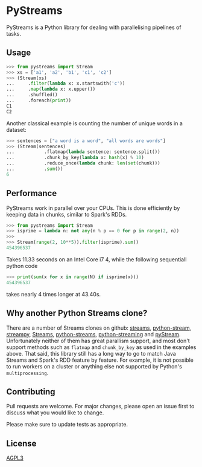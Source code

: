 # PyStreams

PyStreams is a Python library for dealing with parallelising pipelines of tasks.

## Usage

```python
>>> from pystreams import Stream
>>> xs = ['a1', 'a2', 'b1', 'c1', 'c2']
>>> (Stream(xs)
...     .filter(lambda x: x.startswith('c'))
...     .map(lambda x: x.upper())
...     .shuffled()
...     .foreach(print))
C1
C2
```

Another classical example is counting the number of unique words in a dataset:

```python
>>> sentences = ["a word is a word", "all words are words"]
>>> (Stream(sentences)
...           .flatmap(lambda sentence: sentence.split())
...           .chunk_by_key(lambda x: hash(x) % 10)
...           .reduce_once(lambda chunk: len(set(chunk)))
...           .sum())
6
```

## Performance

PyStreams work in parallel over your CPUs.
This is done efficiently by keeping data in chunks, similar to Spark's RDDs.

```python
>>> from pystreams import Stream
>>> isprime = lambda n: not any(n % p == 0 for p in range(2, n))
>>>
>>> Stream(range(2, 10**5)).filter(isprime).sum()
454396537
```

Takes 11.33 seconds on an Intel Core i7 4, while the following sequentiall python code

```python
>>> print(sum(x for x in range(N) if isprime(x)))
454396537
```

takes nearly 4 times longer at 43.40s.

## Why another Python Streams clone? 

There are a number of Streams clones on github:
 [streams](https://github.com/9seconds/streams), [python-stream](https://github.com/fm100/python-stream), [streampy](https://github.com/tolsac/streampy), [Streams](https://github.com/ashbob999/Streams), [python-streams](https://github.com/GideonBuckwalter/python-streams), [python-streaming](https://github.com/dalonsog/python-streaming) and [pyStream](https://github.com/PiotrOpielski/pyStream).
Unfortunately neither of them has great parallism support, and most don't support methods such as `flatmap` and `chunk_by_key` as used in the examples above.
That said, this library still has a long way to go to match Java Streams and Spark's RDD feature by feature.
For example, it is not possible to run workers on a cluster or anything else not supported by Python's `multiprocessing`.

## Contributing
Pull requests are welcome. For major changes, please open an issue first to discuss what you would like to change.

Please make sure to update tests as appropriate.

## License
[AGPL3](https://choosealicense.com/licenses/agpl-3.0/)
